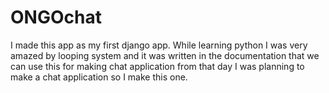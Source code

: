 # ONGOchat
I made this app as my first django app. While learning python I was very amazed by looping system and it was written in the documentation that we can use this for making chat application from that day I was planning to make a chat application so I make this one.
